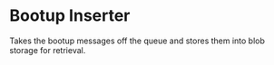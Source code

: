 # Bootup Inserter

Takes the bootup messages off the queue and stores them into blob storage for retrieval.
